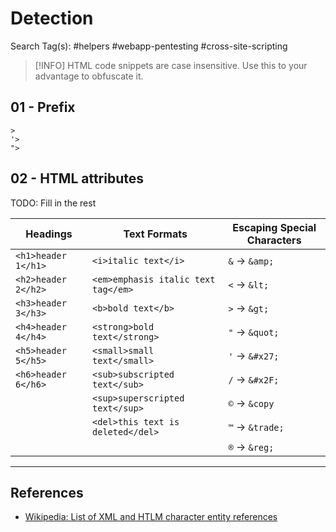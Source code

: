 # Detection

Search Tag(s): #helpers #webapp-pentesting #cross-site-scripting


> [!INFO]
> HTML code snippets are case insensitive. Use this to your advantage to obfuscate it.

## 01 - Prefix

```
>
'>
">
```

## 02 - HTML attributes

TODO: Fill in the rest

| Headings | Text Formats | Escaping Special Characters |
| ---- | ---- | ---- |
| `<h1>header 1</h1>` | `<i>italic text</i>` | `&` -> `&amp;` |
| `<h2>header 2</h2>` | `<em>emphasis italic text tag</em>` | `<` -> `&lt;` |
| `<h3>header 3</h3>` | `<b>bold text</b>` | `>` -> `&gt;` |
| `<h4>header 4</h4>` | `<strong>bold text</strong>` | `"` -> `&quot;` |
| `<h5>header 5</h5>` | `<small>small text</small>` | `'` -> `&#x27;` |
| `<h6>header 6</h6>` | `<sub>subscripted text</sub>` | `/` -> `&#x2F;` |
|  | `<sup>superscripted text</sup>` | `©` -> `&copy` |
|  | `<del>this text is deleted</del>` | `™` -> `&trade;` |
|  |  | `®` -> `&reg;` |


---
## References

- [Wikipedia: List of XML and HTLM character entity references](https://en.wikipedia.org/wiki/List_of_XML_and_HTML_character_entity_references)